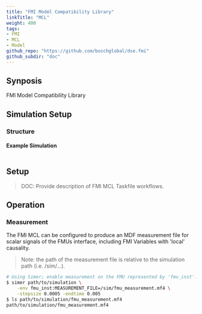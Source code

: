 ```yaml
---
title: "FMI Model Compatibility Library"
linkTitle: "MCL"
weight: 400
tags:
- FMI
- MCL
- Model
github_repo: "https://github.com/boschglobal/dse.fmi"
github_subdir: "doc"
---
```


## Synposis

FMI Model Compatibility Library


## Simulation Setup

### Structure

#### Example Simulation

```text

```

## Setup

> DOC: Provide description of FMI MCL Taskfile workflows.


## Operation

### Measurement

The FMI MCL can be configured to produce an MDF measurement file for scalar
signals of the FMUs interface, including FMI Variables with 'local' causality.

> Note: the path of the measurement file is relative to the simulation path (i.e. /sim/...).


```bash
# Using Simer; enable measurement on the FMU represented by 'fmu_inst'.
$ simer path/to/simulation \
    -env fmu_inst:MEASUREMENT_FILE=/sim/fmu_measurement.mf4 \
    -stepsize 0.0005 -endtime 0.005
$ ls path/to/simulation/fmu_measurement.mf4
path/to/simulation/fmu_measurement.mf4
```

